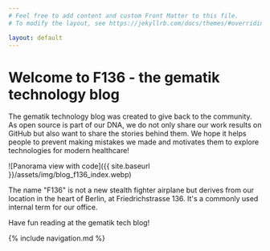 ```yaml
---
# Feel free to add content and custom Front Matter to this file.
# To modify the layout, see https://jekyllrb.com/docs/themes/#overriding-theme-defaults

layout: default
---
```

# Welcome to F136 - the gematik technology blog
The gematik technology blog was created to give back to the community. As open source is part of our DNA, we do not only share our work results on GitHub but also want to share the stories behind them.
We hope it helps people to prevent making mistakes we made and motivates them to explore technologies for modern healthcare! 

![Panorama view with code]({{ site.baseurl }}/assets/img/blog_f136_index.webp)

The name "F136" is not a new stealth fighter airplane but derives from our location in the heart of Berlin, at Friedrichstrasse 136. It's a commonly used internal term for our office.

Have fun reading at the gematik tech blog!

{% include navigation.md %}
